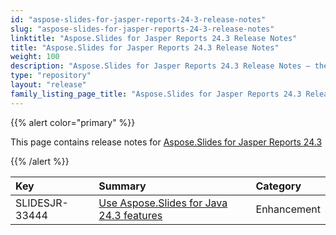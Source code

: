 ```yaml
---
id: "aspose-slides-for-jasper-reports-24-3-release-notes"
slug: "aspose-slides-for-jasper-reports-24-3-release-notes"
linktitle: "Aspose.Slides for Jasper Reports 24.3 Release Notes"
title: "Aspose.Slides for Jasper Reports 24.3 Release Notes"
weight: 100
description: "Aspose.Slides for Jasper Reports 24.3 Release Notes – the latest updates and fixes."
type: "repository"
layout: "release"
family_listing_page_title: "Aspose.Slides for Jasper Reports 24.3 Release Notes"
---
```


{{% alert color="primary" %}} 

This page contains release notes for [Aspose.Slides for Jasper Reports 24.3](https://releases.aspose.com/slides/jasperreport/new-releases/aspose.slides-for-jasperreports-24.3/)

{{% /alert %}} 

|**Key**|**Summary**|**Category**|
| :- | :- | :- |
|SLIDESJR-33444|[Use Aspose.Slides for Java 24.3 features](/slides/java/release-notes/2024/aspose-slides-for-java-24-3-release-notes/)|Enhancement|